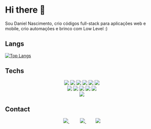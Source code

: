 # Hi there 👋 

Sou Daniel Nascimento, crio códigos full-stack para aplicações web e mobile, crio automações e brinco com Low Level :)

## Langs

[![Top Langs](https://github-readme-stats.vercel.app/api/top-langs/?username=DanielNasc&layout=compact&langs_count=6&theme=radical&hide=css,scss,jupyter%20notebook,ejs,html,yacc)](https://github.com/anuraghazra/github-readme-stats)

## Techs

<div align='center'>
  <img src='https://img.shields.io/badge/node.js-6DA55F?style=for-the-badge&logo=node.js&logoColor=white'>
  <img src='https://img.shields.io/badge/Next-black?style=for-the-badge&logo=next.js&logoColor=white'>
  <img src='https://img.shields.io/badge/react-%2320232a.svg?style=for-the-badge&logo=react&logoColor=%2361DAFB'>
  <img src='https://img.shields.io/badge/react_native-%2320232a.svg?style=for-the-badge&logo=react&logoColor=%2361DAFB'>
  <img src='https://img.shields.io/badge/SASS-hotpink.svg?style=for-the-badge&logo=SASS&logoColor=white'>
  <img src='https://img.shields.io/badge/tailwindcss-%2338B2AC.svg?style=for-the-badge&logo=tailwind-css&logoColor=white'>
</div>

<div align='center'>
  <img src='https://img.shields.io/badge/nestjs-%23E0234E.svg?style=for-the-badge&logo=nestjs&logoColor=white'>
  <img src='https://img.shields.io/badge/laravel-%23FF2D20.svg?style=for-the-badge&logo=laravel&logoColor=white'>
  <img src='https://img.shields.io/badge/spring-%236DB33F.svg?style=for-the-badge&logo=spring&logoColor=white'>
  <img src='https://img.shields.io/badge/express.js-%23404d59.svg?style=for-the-badge&logo=express&logoColor=%2361DAFB'>
  <img src='https://img.shields.io/badge/JWT-black?style=for-the-badge&logo=JSON%20web%20tokens'>
</div>

<div align='center'>
  <img src='https://img.shields.io/badge/Linux-FCC624?style=for-the-badge&logo=linux&logoColor=black'>
</div>

## Contact

<div align='center'>   
  <a  href='https://twitter.com/__danielnasc'>
    <img src='https://img.shields.io/badge/Twitter-1DA1F2?style=for-the-badge&logo=twitter&logoColor=white'>
   </a> 
   &nbsp;&nbsp;&nbsp;&nbsp;&nbsp;&nbsp;&nbsp;&nbsp;
  <a href ='mailto:danielnasc15987@gmail.com'>
    <img src='https://img.shields.io/badge/Gmail-D14836?style=for-the-badge&logo=gmail&logoColor=white'>
  </a>
  &nbsp;&nbsp;&nbsp;&nbsp;&nbsp;&nbsp;&nbsp;
  <a href='https://www.linkedin.com/in/--daniel-nasc/'>
    <img src='https://img.shields.io/badge/linkedin-%230077B5.svg?style=for-the-badge&logo=linkedin&logoColor=white'>
  </a>
</div>
